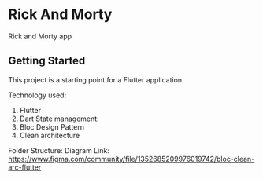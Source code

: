# Rick And Morty

Rick and Morty app

## Getting Started

This project is a starting point for a Flutter application.

Technology used:
1. Flutter
2. Dart
State management:
1. Bloc
Design Pattern
1. Clean architecture

Folder Structure:
Diagram Link: https://www.figma.com/community/file/1352685209976019742/bloc-clean-arc-flutter


